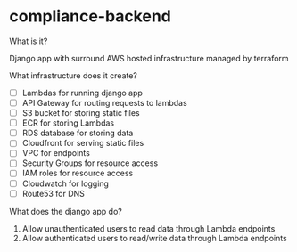 # compliance-backend

What is it?

Django app with surround AWS hosted infrastructure managed by terraform

What infrastructure does it create? 
- [ ] Lambdas for running django app
- [ ] API Gateway for routing requests to lambdas 
- [ ] S3 bucket for storing static files
- [ ] ECR for storing Lambdas
- [ ] RDS database for storing data
- [ ] Cloudfront for serving static files
- [ ] VPC for endpoints
- [ ] Security Groups for resource access
- [ ] IAM roles for resource access
- [ ] Cloudwatch for logging
- [ ] Route53 for DNS

What does the django app do?
1. Allow unauthenticated users to read data through Lambda endpoints
2. Allow authenticated users to read/write data through Lambda endpoints